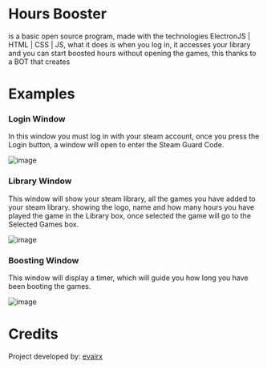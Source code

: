 # Hours Booster
is a basic open source program, made with the technologies ElectronJS | HTML | CSS | JS, what it does is when you log in, it accesses your library and you can start boosted hours without opening the games, this thanks to a BOT that creates

# Examples
### Login Window

In this window you must log in with your steam account, once you press the Login button, a window will open to enter the Steam Guard Code.

![image](https://i.ibb.co/BnCZPpv/main.png)

### Library Window

This window will show your steam library, all the games you have added to your steam library. showing the logo, name and how many hours you have played the game in the Library box, once selected the game will go to the Selected Games box.

![image](https://i.ibb.co/QchCwf7/library.jpg)

### Boosting Window

This window will display a timer, which will guide you how long you have been booting the games.

![image](https://i.ibb.co/LgynnX1/run.png)



# Credits
Project developed by: [evairx](https://github.com/evairx)